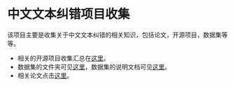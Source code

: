 # 中文文本纠错项目收集
该项目主要是收集关于中文文本纠错的相关知识，包括论文，开源项目，数据集等等。

- 相关的开源项目收集汇总在[这里](http://192.168.0.202/wuwx/chinese-corrector/-/edit/master/OpenSourceProject.md)。
- 数据集的文件夹可见[这里](http://192.168.0.202/wuwx/chinese-corrector/-/tree/master/Dataset)，数据集的说明文档可见[这里](url)。
- 相关论文点击[这里](#论文)。

